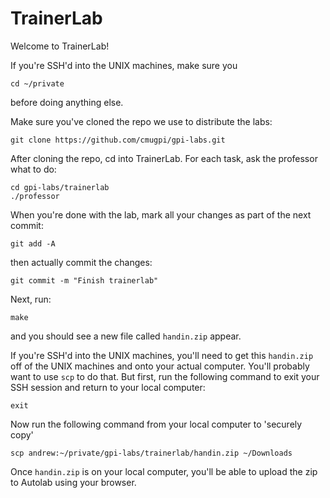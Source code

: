 # TrainerLab

Welcome to TrainerLab!

If you're SSH'd into the UNIX machines, make sure you

	cd ~/private

before doing anything else.

Make sure you've cloned the repo we use to distribute the labs:

	git clone https://github.com/cmugpi/gpi-labs.git

After cloning the repo, cd into TrainerLab. For each task, ask the professor what to
do:

	cd gpi-labs/trainerlab
	./professor

When you're done with the lab, mark all your changes as part of the next commit:

	git add -A

then actually commit the changes:

	git commit -m "Finish trainerlab"

Next, run:

	make

and you should see a new file called `handin.zip` appear.

If you're SSH'd into the UNIX machines, you'll need to get this `handin.zip`
off of the UNIX machines and onto your actual computer. You'll probably want to
use `scp` to do that. But first, run the following command to exit your SSH session
and return to your local computer:

	exit

Now run the following command from your local computer to 'securely copy'

	scp andrew:~/private/gpi-labs/trainerlab/handin.zip ~/Downloads

Once `handin.zip` is on your local computer, you'll be able to upload the zip
to Autolab using your browser.
